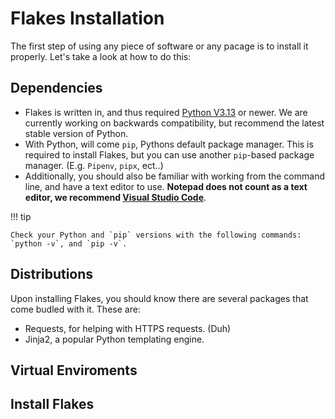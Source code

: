 # Flakes Installation

The first step of using any piece of software or any pacage is to install it properly. Let's take a look at how to do this:

## Dependencies

- Flakes is written in, and thus required [Python V3.13](https://www.python.org/downloads/release/python-3130/) or newer. We are currently working on backwards compatibility, but recommend the latest stable version of Python.
- With Python, will come `pip`, Pythons default package manager. This is required to install Flakes, but you can use another `pip`-based package manager. (E.g. `Pipenv`, `pipx`, ect..)
- Additionally, you should also be familiar with working from the command line, and have a text editor to use. **Notepad does not count as a text editor, we recommend [Visual Studio Code](https://code.visualstudio.com)**.

!!! tip

    Check your Python and `pip` versions with the following commands: `python -v`, and `pip -v`.

## Distributions

Upon installing Flakes, you should know there are several packages that come budled with it. These are:

- Requests, for helping with HTTPS requests. (Duh)
- Jinja2, a popular Python templating engine.

## Virtual Enviroments

## Install Flakes